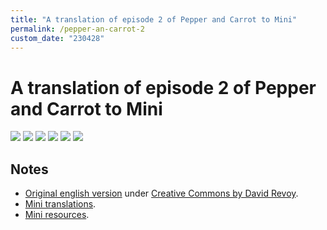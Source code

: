 ```yaml
---
title: "A translation of episode 2 of Pepper and Carrot to Mini"
permalink: /pepper-an-carrot-2
custom_date: "230428"
---
```


# A translation of episode 2 of Pepper and Carrot to Mini

![](/assets/images/pepper_carrot_02_00.png)
![](/assets/images/pepper_carrot_02_01.png)
![](/assets/images/pepper_carrot_02_02.png)
![](/assets/images/pepper_carrot_02_03.png)
![](/assets/images/pepper_carrot_02_04.png)
![](/assets/images/pepper_carrot_02_05.png)

## Notes

- [Original english version](https://www.peppercarrot.com/en/webcomic/ep02_Rainbow-potions.html) under [Creative Commons by David Revoy](https://creativecommons.org/licenses/by/4.0/).
- [Mini translations](/mini-translations).
- [Mini resources](/mini-resources).
